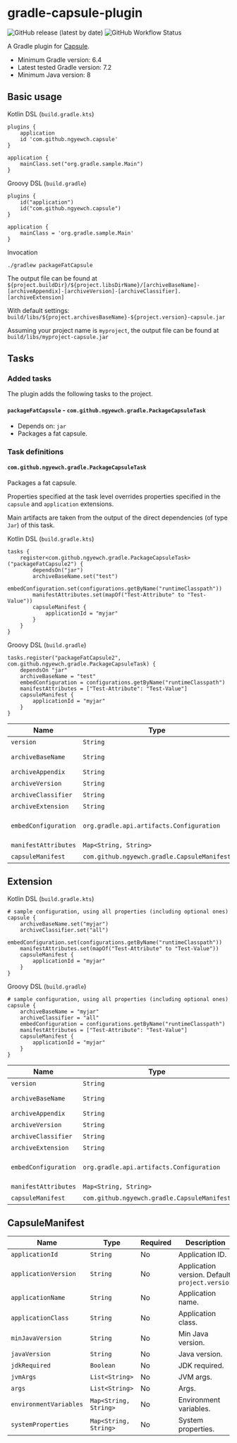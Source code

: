 # gradle-capsule-plugin

![GitHub release (latest by date)](https://img.shields.io/github/v/release/ngyewch/gradle-capsule-plugin)
![GitHub Workflow Status](https://img.shields.io/github/workflow/status/ngyewch/gradle-capsule-plugin/Java%20CI)

A Gradle plugin for [Capsule](https://github.com/puniverse/capsule).

* Minimum Gradle version: 6.4
* Latest tested Gradle version: 7.2
* Minimum Java version: 8

## Basic usage

Kotlin DSL (`build.gradle.kts`)
```
plugins {
    application
    id 'com.github.ngyewch.capsule'
}

application {
    mainClass.set("org.gradle.sample.Main")
}
```

Groovy DSL (`build.gradle`)
```
plugins {
    id("application")
    id("com.github.ngyewch.capsule")
}

application {
    mainClass = 'org.gradle.sample.Main'
}
```

Invocation
```
./gradlew packageFatCapsule
```

The output file can be found at `${project.buildDir}/${project.libsDirName}/[archiveBaseName]-[archiveAppendix]-[archiveVersion]-[archiveClassifier].[archiveExtension]`

With default settings: `build/libs/${project.archivesBaseName}-${project.version}-capsule.jar`

Assuming your project name is `myproject`, the output file can be found at `build/libs/myproject-capsule.jar`

## Tasks

### Added tasks

The plugin adds the following tasks to the project.

#### `packageFatCapsule` - `com.github.ngyewch.gradle.PackageCapsuleTask`

* Depends on: `jar`
* Packages a fat capsule.

### Task definitions

#### `com.github.ngyewch.gradle.PackageCapsuleTask`

Packages a fat capsule.

Properties specified at the task level overrides properties specified in the `capsule` and `application` extensions.

Main artifacts are taken from the output of the direct dependencies (of type `Jar`) of this task.

Kotlin DSL (`build.gradle.kts`)
```
tasks {
    register<com.github.ngyewch.gradle.PackageCapsuleTask>("packageFatCapsule2") {
        dependsOn("jar")
        archiveBaseName.set("test")
        embedConfiguration.set(configurations.getByName("runtimeClasspath"))
        manifestAttributes.set(mapOf("Test-Attribute" to "Test-Value"))
        capsuleManifest {
            applicationId = "myjar"
        }
    }
}
```

Groovy DSL (`build.gradle`)
```
tasks.register("packageFatCapsule2", com.github.ngyewch.gradle.PackageCapsuleTask) {
    dependsOn "jar"
    archiveBaseName = "test"
    embedConfiguration = configurations.getByName("runtimeClasspath")
    manifestAttributes = ["Test-Attribute": "Test-Value"]
    capsuleManifest {
        applicationId = "myjar"
    }
}
```

| Name | Type | Required | Description |
| --- | --- | --- | --- |
| `version` | `String` | No | Capsule version. Default: `1.0.3` |
| `archiveBaseName` | `String` | No | Archive base name. Default: `project.archivesBaseName` |
| `archiveAppendix` | `String` | No | Archive appendix. |
| `archiveVersion` | `String` | No | Archive version. Default: `project.version` |
| `archiveClassifier` | `String` | No | Archive classifier. Default: `"capsule"` |
| `archiveExtension` | `String` | No | Archive extension. Default: `"jar"` |
| `embedConfiguration` | `org.gradle.api.artifacts.Configuration` | No | Embed configuration. Library artifacts to include in the capsule. Default: `configurations.getByName("runtimeClasspath")` |
| `manifestAttributes` | `Map<String, String>` | No | Manifest attributes. |
| `capsuleManifest` | `com.github.ngyewch.gradle.CapsuleManifest` | No | Capsule manifest. |

## Extension

Kotlin DSL (`build.gradle.kts`)
```
# sample configuration, using all properties (including optional ones) 
capsule {
    archiveBaseName.set("myjar")
    archiveClassifier.set("all")
    embedConfiguration.set(configurations.getByName("runtimeClasspath")) 
    manifestAttributes.set(mapOf("Test-Attribute" to "Test-Value"))
    capsuleManifest {
        applicationId = "myjar"
    }
}
```

Groovy DSL (`build.gradle`)
```
# sample configuration, using all properties (including optional ones) 
capsule {
    archiveBaseName = "myjar"
    archiveClassifier = "all"
    embedConfiguration = configurations.getByName("runtimeClasspath")
    manifestAttributes = ["Test-Attribute": "Test-Value"]
    capsuleManifest {
        applicationId = "myjar"
    }
}
```

| Name | Type | Required | Description |
| --- | --- | --- | --- |
| `version` | `String` | No | Capsule version. Default: `1.0.3` |
| `archiveBaseName` | `String` | No | Archive base name. Default: `project.archivesBaseName` |
| `archiveAppendix` | `String` | No | Archive appendix. |
| `archiveVersion` | `String` | No | Archive version. Default: `project.version` |
| `archiveClassifier` | `String` | No | Archive classifier. Default: `"capsule"` |
| `archiveExtension` | `String` | No | Archive extension. Default: `"jar"` |
| `embedConfiguration` | `org.gradle.api.artifacts.Configuration` | No | Embed configuration. Library artifacts to include in the capsule. Default: `configurations.getByName("runtimeClasspath")` |
| `manifestAttributes` | `Map<String, String>` | No | Manifest attributes. |
| `capsuleManifest` | `com.github.ngyewch.gradle.CapsuleManifest` | No | Capsule manifest. |

## CapsuleManifest

| Name | Type | Required | Description |
| --- | --- | --- | --- |
| `applicationId` | `String` | No | Application ID. |
| `applicationVersion` | `String` | No | Application version. Default: `project.version` |
| `applicationName` | `String` | No | Application name. |
| `applicationClass` | `String` | No | Application class. |
| `minJavaVersion` | `String` | No | Min Java version. |
| `javaVersion` | `String` | No | Java version. |
| `jdkRequired` | `Boolean` | No | JDK required. |
| `jvmArgs` | `List<String>` | No | JVM args. |
| `args` | `List<String>` | No | Args. |
| `environmentVariables` | `Map<String, String>` | No | Environment variables. |
| `systemProperties` | `Map<String, String>` | No | System properties. |
